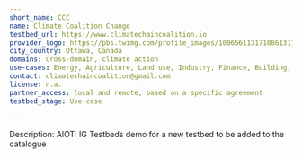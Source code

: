 ```yaml
---
short_name: CCC
name: Climate Coalition Change
testbed_url: https://www.climatechaincoalition.io
provider_logo: https://pbs.twimg.com/profile_images/1006561131710861317/NFyxRaBC_400x400.jpg
city_country: Ottawa, Canada
domains: Cross-domain, climate action
use-cases: Energy, Agriculture, Land use, Industry, Finance, Building, Transportation
contact: climatechaincoalition@gmail.com
license: n.a.
partner_access: local and remote, based on a specific agreement
testbed_stage: Use-case

---
```

Description:
AIOTI IG Testbeds demo for a new testbed to be added to the catalogue
